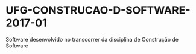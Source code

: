 # UFG-CONSTRUCAO-D-SOFTWARE-2017-01
Software desenvolvido no transcorrer da disciplina de Construção de Software
